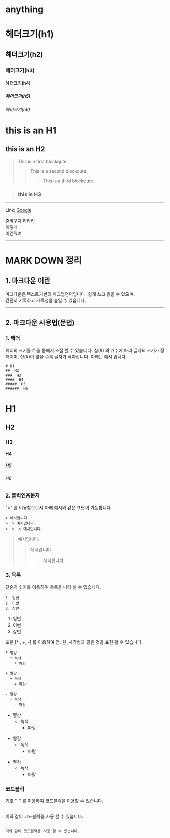 # anything

# 헤더크기(h1)
## 헤더크기(h2)
### 헤더크기(h3)
#### 헤더크기(h4)
##### 헤더크기(h5)
###### 헤더크기(h6)

this is an H1
==============

this is an H2
-------------
> This is a first     blockqute.
>	> This is a second blockqute.
>	> > This is a third blockqute.

> ### this is H3

***
Link: [Google][googlelink]

[googlelink]: https://google.com "Go google"

줄바꾸자     라라라   
이렇게   
이건뭐여
***
# MARK DOWN 정리
## 1. 마크다운 이란   
마크다운은 텍스트기반의 마크업언어입니다. 쉽게 쓰고 읽을 수 있으며,          
간단히 기록하고
가독성을 높일 수 있습니다.
***
## 2. 마크다운 사용법(문법)
### 1. 헤더

헤더의 크기를 # 을 통해서 조절 할 수 있습니다. 
샵(#) 의 개수에 따라 글자의 크기가 정해지며, 샵(#)이 많을 수록 글자가 작아집니다.
아래는 예시 입니다.

```
# H1
##  H2
###  H3
####  H4
#####  H5
######  H6

```

# H1
##  H2
###  H3
####  H4
#####  H5
######  H6

### 2. 블럭인용문자

">" 를 이용함으로서 아래 예시와 같은 표현이 가능합니다.

```
> 예시입니다.
>  > 예시입니다.
>  >  > 예시입니다.
```

> 예시입니다.
>  > 예시입니다.
>  >  > 예시입니다.

### 3. 목록

단순히 숫자를 이용하여 목록을 나타 낼 수 있습니다.

```
1. 일번
2. 이번
3. 삼번
```
1. 일번
2. 이번
3. 삼번

또한 [* , +, -] 를 이용하여 점, 원 ,사각형과 같은 것을 표현 할 수 있습니다.
```
* 빨강
  * 녹색
    * 파랑

+ 빨강
  + 녹색
    + 파랑

- 빨강
  - 녹색
    - 파랑

```
* 빨강
  * 녹색
    * 파랑

+ 빨강
  + 녹색
    + 파랑

- 빨강
  - 녹색
    - 파랑


### 코드블럭
기호 "``` ```" 를 이용하여 코드블럭을 이용할 수 있습니다.


```

```
이와 같이 코드블럭을 사용 할 수 있습니다.
```

```

```
이와 같이 코드블럭을 사용 할 수 있습니다.
```


